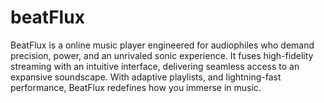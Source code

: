 # beatFlux
BeatFlux is a online music player engineered for audiophiles who demand precision, power, and an unrivaled sonic experience. It fuses high-fidelity streaming with an intuitive interface, delivering seamless access to an expansive soundscape. With adaptive playlists,  and lightning-fast performance, BeatFlux redefines how you immerse in music.
